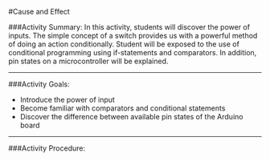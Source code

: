 
#Cause and Effect

###Activity Summary:
In this activity, students will discover the power of inputs. The simple concept of a switch provides us with a powerful method of doing an action conditionally. Student will be exposed to the use of conditional programming using if-statements and comparators. In addition, pin states on a microcontroller will be explained.

---

###Activity Goals:
- Introduce the power of input
- Become familiar with comparators and conditional statements
- Discover the difference between available pin states of the Arduino board

--- 

###Activity Procedure: